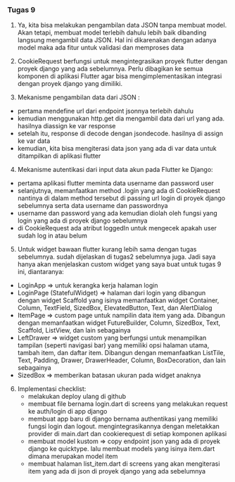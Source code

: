 ### Tugas 9 

1. Ya, kita bisa melakukan pengambilan data JSON tanpa membuat model. Akan tetapi, membuat model terlebih dahulu lebih baik dibanding langsung mengambil data JSON. Hal ini dikarenakan dengan adanya model maka ada fitur untuk validasi dan memproses data 

2. CookieRequest berfungsi untuk mengintegrasikan proyek flutter dengan proyek django yang ada sebelumnya.
Perlu dibagikan ke semua komponen di aplikasi Flutter agar bisa mengimplementasikan integrasi dengan proyek django yang dimiliki. 

3. Mekanisme pengambilan data dari JSON : 
- pertama mendefine url dari endpoint jsonnya terlebih dahulu
- kemudian menggunakan http.get dia mengambil data dari url yang ada. hasilnya diassign ke var response 
- setelah itu, response di decode dengan jsondecode. hasilnya di assign ke var data 
- kemudian, kita bisa mengiterasi data json yang ada di var data untuk ditampilkan di aplikasi flutter

4. Mekanisme autentikasi dari input data akun pada Flutter ke Django: 
- pertama aplikasi flutter meminta data username dan password user
- selanjutnya, memanfaatkan method .login yang ada di CookieRequest nantinya di dalam method tersebut di passing url login di proyek django sebelumnya serta data username dan passwordnya
- username dan password yang ada kemudian diolah oleh fungsi yang login yang ada di proyek django sebelumnya
- di CookieRequest ada atribut loggedIn untuk mengecek apakah user sudah log in atau belum

5. Untuk widget bawaan flutter kurang lebih sama dengan tugas sebelumnya. sudah dijelaskan di tugas2 sebelumnya juga. Jadi saya hanya akan menjelaskan custom widget yang saya buat untuk tugas 9 ini, diantaranya: 
- LoginApp => untuk kerangka kerja halaman login 
- LoginPage (StatefulWidget) => halaman dari login yang dibangun dengan widget Scaffold yang isinya memanfaatkan widget Container, Column,  TextField, SizedBox, ElevatedButton, Text, dan AlertDialog 
- ItemPage => custom page untuk nampilin data item yang ada. Dibangun dengan memanfaatkan widget FutureBuilder, Column, SizedBox, Text, Scaffold, ListView, dan lain sebagainya 
- LeftDrawer => widget custom yang berfungsi untuk menampilkan tampilan (seperti navigasi bar) yang memiliki opsi halaman utama, tambah item, dan daftar item. Dibangun dengan memanfaatkan ListTile, Text, Padding, Drawer, DrawerHeader, Column, BoxDecoration, dan lain sebagainya
- SizedBox => memberikan batasan ukuran pada widget anaknya

6. Implementasi checklist: 
    * melakukan deploy ulang di github 
    * membuat file bernama login.dart di screens yang melakukan request ke auth/login di app django 
    * membuat app baru di django bernama authentikasi yang memiliki fungsi login dan logout. mengintegrasikannya dengan meletakkan provider di main.dart dan cookierequest di setiap komponen aplikasi 
    * membuat model kustom => copy endpoint json yang ada di proyek django ke quicktype. lalu membuat models yang isinya item.dart dimana merupakan model item 
    * membuat halaman list_item.dart di screens yang akan mengiterasi item yang ada di json di proyek django yang ada sebelumnya 